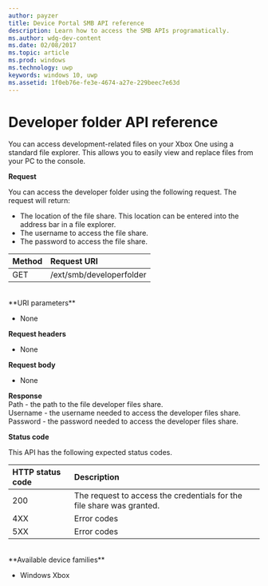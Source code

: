 ---author: payzer
title: Device Portal SMB API reference
description: Learn how to access the SMB APIs programatically.
ms.author: wdg-dev-content
ms.date: 02/08/2017
ms.topic: article
ms.prod: windows
ms.technology: uwp
keywords: windows 10, uwp
ms.assetid: 1f0eb76e-fe3e-4674-a27e-229beec7e63d
---# Developer folder API reference   You can access development-related files on your Xbox One using a standard file explorer. This allows you to easily view and replace files from your PC to the console.**Request**You can access the developer folder using the following request. The request will return:    * The location of the file share. This location can be entered into the address bar in a file explorer.* The username to access the file share.* The password to access the file share.Method      | Request URI:------     | :-----GET | /ext/smb/developerfolder<br />**URI parameters**- None**Request headers**- None**Request body**- None**Response**   Path - the path to the file developer files share.   Username - the username needed to access the developer files share.   Password - the password needed to access the developer files share.   **Status code**This API has the following expected status codes.HTTP status code      | Description:------     | :-----200 | The request to access the credentials for the file share was granted.4XX | Error codes5XX | Error codes<br />**Available device families*** Windows Xbox